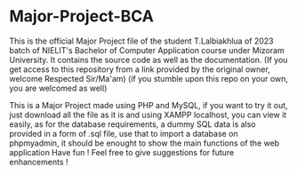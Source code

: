 # Major-Project-BCA
This is the official Major Project file of the student T.Lalbiakhlua of 2023 batch of NIELIT's Bachelor of Computer Application course under Mizoram University. It contains the source code as well as the documentation.
(If you get access to this repository from a link provided by the original owner, welcome Respected Sir/Ma'am)
(if you stumble upon this repo on your own, you are welcomed as well)

This is a Major Project made using PHP and MySQL, if you want to try it out, just download all the file as it is and using XAMPP localhost, you can view it easily, as for the database requirements, a dummy SQL data is also provided in a form of .sql file, use that to import a database on phpmyadmin, it should be enought to show the main functions of the web application
Have fun ! Feel free to give suggestions for future enhancements !
